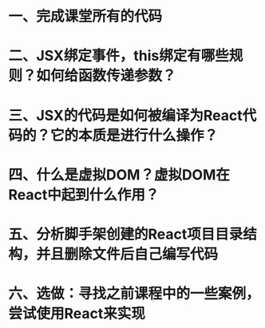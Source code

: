 # 一、完成课堂所有的代码

# 二、JSX绑定事件，this绑定有哪些规则？如何给函数传递参数？

# 三、JSX的代码是如何被编译为React代码的？它的本质是进行什么操作？

# 四、什么是虚拟DOM？虚拟DOM在React中起到什么作用？

# 五、分析脚手架创建的React项目目录结构，并且删除文件后自己编写代码

# 六、选做：寻找之前课程中的一些案例，尝试使用React来实现